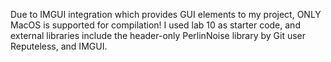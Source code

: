 Due to IMGUI integration which provides GUI elements to my project, ONLY MacOS is supported for compilation! 
I used lab 10 as starter code, and external libraries include the header-only PerlinNoise library by Git user Reputeless, and IMGUI.
